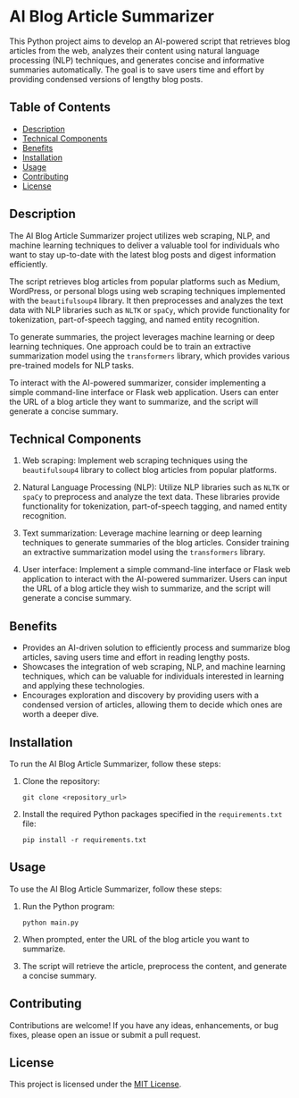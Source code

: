 # AI Blog Article Summarizer

This Python project aims to develop an AI-powered script that retrieves blog articles from the web, analyzes their content using natural language processing (NLP) techniques, and generates concise and informative summaries automatically. The goal is to save users time and effort by providing condensed versions of lengthy blog posts.

## Table of Contents
- [Description](#description)
- [Technical Components](#technical-components)
- [Benefits](#benefits)
- [Installation](#installation)
- [Usage](#usage)
- [Contributing](#contributing)
- [License](#license)

## Description

The AI Blog Article Summarizer project utilizes web scraping, NLP, and machine learning techniques to deliver a valuable tool for individuals who want to stay up-to-date with the latest blog posts and digest information efficiently.

The script retrieves blog articles from popular platforms such as Medium, WordPress, or personal blogs using web scraping techniques implemented with the `beautifulsoup4` library. It then preprocesses and analyzes the text data with NLP libraries such as `NLTK` or `spaCy`, which provide functionality for tokenization, part-of-speech tagging, and named entity recognition.

To generate summaries, the project leverages machine learning or deep learning techniques. One approach could be to train an extractive summarization model using the `transformers` library, which provides various pre-trained models for NLP tasks.

To interact with the AI-powered summarizer, consider implementing a simple command-line interface or Flask web application. Users can enter the URL of a blog article they want to summarize, and the script will generate a concise summary.

## Technical Components

1. Web scraping: Implement web scraping techniques using the `beautifulsoup4` library to collect blog articles from popular platforms.

2. Natural Language Processing (NLP): Utilize NLP libraries such as `NLTK` or `spaCy` to preprocess and analyze the text data. These libraries provide functionality for tokenization, part-of-speech tagging, and named entity recognition.

3. Text summarization: Leverage machine learning or deep learning techniques to generate summaries of the blog articles. Consider training an extractive summarization model using the `transformers` library.

4. User interface: Implement a simple command-line interface or Flask web application to interact with the AI-powered summarizer. Users can input the URL of a blog article they wish to summarize, and the script will generate a concise summary.

## Benefits

- Provides an AI-driven solution to efficiently process and summarize blog articles, saving users time and effort in reading lengthy posts.
- Showcases the integration of web scraping, NLP, and machine learning techniques, which can be valuable for individuals interested in learning and applying these technologies.
- Encourages exploration and discovery by providing users with a condensed version of articles, allowing them to decide which ones are worth a deeper dive.

## Installation

To run the AI Blog Article Summarizer, follow these steps:

1. Clone the repository:
   ```
   git clone <repository_url>
   ```

2. Install the required Python packages specified in the `requirements.txt` file:
   ```
   pip install -r requirements.txt
   ```

## Usage

To use the AI Blog Article Summarizer, follow these steps:

1. Run the Python program:
   ```
   python main.py
   ```

2. When prompted, enter the URL of the blog article you want to summarize.

3. The script will retrieve the article, preprocess the content, and generate a concise summary.

## Contributing

Contributions are welcome! If you have any ideas, enhancements, or bug fixes, please open an issue or submit a pull request.

## License

This project is licensed under the [MIT License](LICENSE).